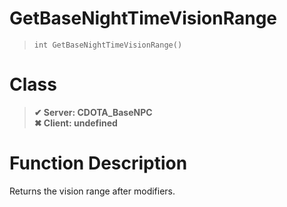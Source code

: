 # GetBaseNightTimeVisionRange
> `int GetBaseNightTimeVisionRange()`
# Class
> __✔ Server: CDOTA_BaseNPC__  
> __✖ Client: undefined__  
# Function Description
Returns the vision range after modifiers.
